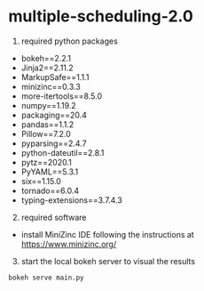 # multiple-scheduling-2.0

1. required python packages
- bokeh==2.2.1
- Jinja2==2.11.2
- MarkupSafe==1.1.1
- minizinc==0.3.3
- more-itertools==8.5.0
- numpy==1.19.2
- packaging==20.4
- pandas==1.1.2
- Pillow==7.2.0
- pyparsing==2.4.7
- python-dateutil==2.8.1
- pytz==2020.1
- PyYAML==5.3.1
- six==1.15.0
- tornado==6.0.4
- typing-extensions==3.7.4.3

2. required software
- install MiniZinc IDE following the instructions at https://www.minizinc.org/

3. start the local bokeh server to visual the results
```
bokeh serve main.py
```
